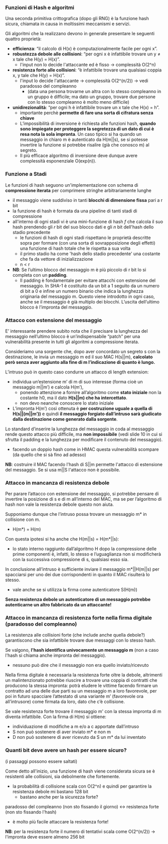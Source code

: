 ### Funzioni di Hash e algoritmi 
Una seconda primitiva crittografica (dopo gli RNG) è la funzione hash sicura, chiamata in causa in moltissimi meccanismi e servizi.

Gli algoritmi che la realizzano devono in generale presentare le seguenti quattro proprietà:
- **efficienza**: “il calcolo di H(x) è computazionalmente facile per ogni x”.
- **robustezza debole alle collisioni**: “per ogni x è infattibile trovare un y ≠ x tale che H(y) = H(x)”.
    - l'input non lo decide l'attaccante ed è fisso -> complessità O(2^n)
- **resistenza forte alle collisioni**: “è infattibile trovare una qualsiasi coppia x, y tale che H(y) = H(x)”.
    - l'input lo decide l'attaccante    -> complessità O(2^(n/2)) -> vedi paradosso del compleanno 
        - (data una persona trovarne un altra con lo stesso compleanno in un gruppo è difficile; ma dato un gruppo, trovare due persone con lo stesso compleanno è molto meno difficile)
- **unidirezionalità**: “per ogni h è infattibile trovare un x tale che H(x) = h”.
    - importante perchè **permette di fare una sorta di cifratura senza chiave**
    - L’impossibilità di inversione è richiesta alle funzioni hash, **quando sono impiegate per proteggere la segretezza di un dato di cui è resa nota la sola impronta**. Un caso tipico si ha quando un messaggio in chiaro m è autenticato da H(m||s), se si potesse invertire la funzione si potrebbe risalire (già che conosco m) al segreto.
    - Il più efficace algoritmo di inversione deve dunque avere complessità esponenziale O(exp(n)).

### Funzione a Stadi
Le funzioni di hash seguono un'implementazione con schema di **compressione iterata** per comprimere stringhe arbitrariamente lunghe
- il messaggio viene suddiviso in tanti **blocchi di dimensione fissa** pari a r bit
- la funzione di hash è formata da una pipeline di tanti stadi di compressione
- all'interno di ogni stadi vi è una mini-funzione di hash _f_ che calcola il suo hash prendendo gli _r_ bit del suo blocco dati e gli *n* bit dell'hash dello stadio precedente
    - le funzioni di hash di ogni stadi rispettano le proprietà descritte sopra per formare (con una sorta di sovrapposizione degli effetti) una funzione di hash totale che le rispetta a sua volta
    - il primo stadio ha come 'hash dello stadio precedente' una costante che fa da vettore di inizializzazione
    - n < r
- **NB**: Se l’ultimo blocco del messaggio m è più piccolo di r bit lo si completa con un **padding**.
    - Il padding è fondamentale per evitare attacchi con estensione del messaggio. In SHA-1 è costituito da un bit a 1 seguito da un numero di bit a 0 e infine un numero binario che indica la lunghezza originaria del messaggio m. Questo viene introdotto in ogni caso, anche se il messaggio è già multiplo dei blocchi.
L’uscita dell’ultimo blocco è l’impronta del messaggio. 












### Attacco con estensione del messaggio
E’ interessante prendere subito nota che il precisare la lunghezza del messaggio nell’ultimo blocco è un’indispensabile “patch” per una vulnerabilità presente in tutti gli algoritmi a compressione iterata.
 
Consideriamo una sorgente che, dopo aver concordato un segreto s con la destinazione, le invia un messaggio m ed il suo MAC H(s||m), **calcolato però senza aver aggiunto alla fine di m l’indicazione di quanto è lungo.**
 
L’intruso può in questo caso condurre un attacco di length extension:
- individua un’estensione m’ di m di suo interesse (forma cioè un messaggio m||m’) e calcola H(m’),
    - ponendo attenzione a fornire all’algoritmo come **stato iniziale** non la costante h0, ma il dato **H(s||m) che ha intercettato**.
    - non devo neanche conoscere lo stato iniziale
- L’impronta H(m’) così ottenuta è **per costruzione uguale a quella di H(s||(m||m’))** e quindi **il messaggio forgiato dall’intruso sarà giudicato dalla destinazione come generato dalla sorgente**.

Lo standard d’inserire la lunghezza del messaggio in coda al messaggio rende questo attacco più difficile, ma **non impossibile** (vedi slide 10 in cui si sfrutta il padding e la lunghezza per modificare il contenuto del messaggio).
- facendo un doppio hash come in HMAC questa vulnerabilità scompare (da quello che si sà fino ad adesso) 

**NB**: costruire il MAC facendo l'hash di S||m permette l'attacco di estensione del messaggio. Se si usa m||S l'attacco non è possibile. 




### Attacco in mancanza di resistenza debole
Per parare l’attacco con estensione del messaggio, si potrebbe pensare di invertire la posizione di s e di m all’interno del MAC, ma se per l’algoritmo di hash non vale la resistenza debole questo non aiuta.

Supponiamo dunque che l’intruso possa trovare un messaggio m* in collisione con m.
- H(m*) = H(m)

Con questa ipotesi si ha anche che H(m||s) = H(m*||s):
- lo stato interno raggiunto dall’algoritmo H dopo la compressione delle prime componenti è, infatti, lo stesso e l’uguaglianza non si modificherà con la successiva compressione di s, qualsiasi esso sia.

In conclusione all’intruso è sufficiente inviare il messaggio m*||H(m||s) per spacciarsi per uno dei due corrispondenti in quanto il MAC risulterà lo stesso.
- vale anche se si utilizza la firma come autenticatore S(H(m))

**Senza resistenza debole un autenticatore di un messaggio potrebbe autenticarne un altro fabbricato da un attaccante!**





### Attacco in mancanza di resistenza forte nella firma digitale (paradosso del compleanno)
La resistenza alle collisioni forte (che include anche quella debole?) garantiscono che sia infattibile trovare due messaggi con lo stesso hash.

Se valgono, **l'hash identifica univocamente un messaggio m** (non a caso l'hash si chiama anche impronta del messaggio).
- nessuno può dire che il messaggio non era quello inviato/ricevuto

Nella firma digitale è necessaria la resistenza forte oltre la debole, altrimenti un malintenzionato potrebbe riuscire a trovare una coppia di contratti che producono la stessa impronta: potrà eludere le vittime facendo firmare un contratto ad una delle due parti su un messaggio m a loro favorevole, per poi in futuro spacciare l’attestato di una variante m’ (favorevole ora all’intrusore) come firmata da loro, dato che c’è collisione.

Se vale resistenza forte trovare il messaggio m' con la stessa impronta di m diventa infattibile. Con la firma di H(m) si ottiene:
- individuazione di modifiche a m e/o a c apportate dall’intruso
- S non può sostenere di aver inviato m* e non m
- D non può sostenere di aver ricevuto da S un m* da lui inventato

















### Quanti bit deve avere un hash per essere sicuro?
(i passaggi possono essere saltati)

Come detto all'inizio, una funzione di hash viene considerata sicura se è resistenti alle collisioni, sia debolmente che fortemente.

- la probabilità di collisione scala con O(2^n) e quindi per garantire la resistenza debole mi bastano 128 bit
    - bastano anche per la sicurezza forte?

paradosso del compleanno (non sto fissando il giorno) <-> resistenza forte (non sto fissando l'hash)
- è molto più facile attaccare la resistenza forte!

**NB**: per la resistenza forte il numero di tentativi scala come O(2^(n/2)) -> l'impronta deve essere almeno 256 bit 
